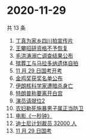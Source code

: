 # 2020-11-29

共 13 条

<!-- BEGIN -->
<!-- 最后更新时间 Sun Nov 29 2020 12:05:01 GMT+0800 (CST) -->
1. [丁真为家乡四川拍宣传片](https://www.zhihu.com/search?q=丁真)
1. [王攀招研资格不予恢复](https://www.zhihu.com/search?q=王攀)
1. [毛洪涛溺亡调查结果公布](https://www.zhihu.com/search?q=毛洪涛)
1. [殡葬工与马拉多纳遗体自拍](https://www.zhihu.com/search?q=马拉多纳)
1. [11 月 29 日国考开考](https://www.zhihu.com/search?q=国考)
1. [金鸡奖获奖名单公布](https://www.zhihu.com/search?q=金鸡奖)
1. [伊朗核科学家遭暗杀身亡](https://www.zhihu.com/search?q=伊朗核科学家)
1. [特朗普称要离开白宫](https://www.zhihu.com/search?q=特朗普)
1. [演员请就位2](https://www.zhihu.com/search?q=演员请就位2)
1. [农妇勒死施暴男子属正当防卫](https://www.zhihu.com/search?q=农妇勒死男子)
1. [电影《一秒钟》](https://www.zhihu.com/search?q=一秒钟)
1. [迪士尼计划裁员 32000 人](https://www.zhihu.com/search?q=迪士尼)
1. [11 月 29 日国考 ](https://www.zhihu.com/search?q=国考)
<!-- END -->
